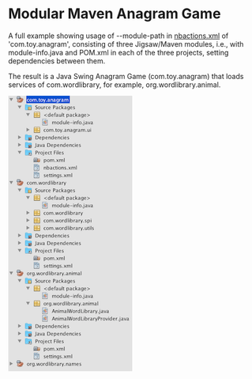 # Modular Maven Anagram Game

A full example showing usage of --module-path in [nbactions.xml](https://github.com/GeertjanWielenga/JigsawJavaModularProjectSamples/blob/master/AnagramGameMaven/com.toy.anagram/nbactions.xml) of 'com.toy.anagram', consisting of three Jigsaw/Maven modules, i.e.,
with module-info.java and POM.xml in each of the three projects, setting dependencies between them. 

The result is a Java Swing
Anagram Game (com.toy.anagram) that loads services of com.wordlibrary, for example, org.wordlibrary.animal.

<img src="../images/jigsaw-maven.png"></img>
